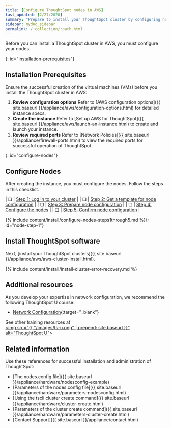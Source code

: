 ```yaml
---
title: [Configure ThoughtSpot nodes in AWS]
last_updated: [2/27/2020]
summary: "Prepare to install your ThoughtSpot cluster by configuring nodes."
sidebar: mydoc_sidebar
permalink: /:collection/:path.html
---
```

Before you can install a ThoughtSpot cluster in AWS, you must configure your nodes.

{: id="installation-prerequisites"}
## Installation Prerequisites
Ensure the successful creation of the virtual machines (VMs) before you install the ThoughtSpot cluster in AWS:

1. **Review configuration options** Refer to [AWS configuration options]({{ site.baseurl }}/appliance/aws/configuration-options.html) for detailed instance specs.
2. **Create the instance** Refer to [Set up AWS for ThoughtSpot]({{ site.baseurl }}/appliance/aws/launch-an-instance.html) to create and launch your instance.
3. **Review required ports** Refer to [Network Policies]({{ site.baseurl }}/appliance/firewall-ports.html) to view the required ports for successful operation of ThoughtSpot.

{: id="configure-nodes"}
## Configure Nodes
After creating the instance, you must configure the nodes. Follow the steps in this checklist.

| &#10063; | [Step 1: Log in to your cluster](#node-step-1) |
| &#10063; | [Step 2: Get a template for node configuration](#node-step-2) |
| &#10063; | [Step 3: Prepare node configuration](#node-step-3) |
| &#10063; | [Step 4: Configure the nodes](#node-step-4) |
| &#10063; | [Step 5: Confirm node configuration](#node-step-5) |

{% include content/install/configure-nodes-steps1through5.md %}{: id="node-step-1"}

## Install ThoughtSpot software
Next, [install your ThoughtSpot clusters]({{ site.baseurl }}/appliance/aws/aws-cluster-install.html).

{% include content/install/install-cluster-error-recovery.md %}

## Additional resources
As you develop your expertise in network configuration, we recommend the following ThoughtSpot U course:
* [Network Configuration](https://training.thoughtspot.com/node-network-configuration/437249){:target="_blank"}

See other training resources at <br/>
<a href="https://training.thoughtspot.com/" target="_blank"><img src="{{ "/images/ts-u.png" | prepend: site.baseurl  }}" alt="ThoughtSpot U"></a>

## Related information
Use these references for successful installation and administration of ThoughtSpot:

* [The nodes.config file]({{ site.baseurl }}/appliance/hardware/nodesconfig-example)
* [Parameters of the nodes.config file]({{ site.baseurl }}/appliance/hardware/parameters-nodesconfig.html)
* [Using the tscli cluster create command]({{ site.baseurl }}/appliance/hardware/cluster-create.html)
* [Parameters of the cluster create command]({{ site.baseurl }}/appliance/hardware/parameters-cluster-create.html)
* [Contact Support]({{ site.baseurl }}/appliance/contact.html)
